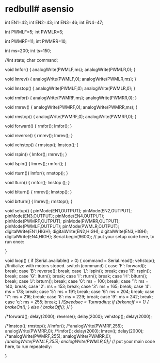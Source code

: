 # redbull# asensio
int EN1=42;
int EN2=43;
int EN3=46;
int EN4=47;

int PWMLF=5;
int PWMLR=6;

int PWMRF=11;
int PWMRR=10;

int ms=200;
int ts=150;

//int state;
char command;

void lmfor() {
  analogWrite(PWMLF,ms);
  analogWrite(PWMLR,0);
}

void lmrev() {
  analogWrite(PWMLF,0);
  analogWrite(PWMLR,ms);
}

void lmstop() {
  analogWrite(PWMLF,0);
  analogWrite(PWMLR,0);
}

void rmfor() {
  analogWrite(PWMRF,ms);
  analogWrite(PWMRR,0);
}

void rmrev() {
  analogWrite(PWMRF,0);
  analogWrite(PWMRR,ms);
}

void rmstop() {
  analogWrite(PWMRF,0);
  analogWrite(PWMRR,0);
}

void forward() {
  rmfor();
  lmfor();
}

void reverse() {
  rmrev();
  lmrev();
}

void vehstop() {
  rmstop();
  lmstop();
}

void rspin() {
  lmfor();
  rmrev();
}

void lspin() {
  lmrev();
  rmfor();
}

void rturn(){
  lmfor();
  rmstop();
}

void lturn() {
  rmfor();
  lmstop ();
}

void blturn() {
  rmrev();
  lmstop();
}

void brturn() {
  lmrev();
  rmstop();
}


void setup() {
  pinMode(EN1,OUTPUT);
  pinMode(EN2,OUTPUT);
  pinMode(EN3,OUTPUT);
  pinMode(EN4,OUTPUT);
  pinMode(PWMRF,OUTPUT);
  pinMode(PWMRR,OUTPUT);
  pinMode(PWMLF,OUTPUT);
  pinMode(PWMLR,OUTPUT);
  digitalWrite(EN1,HIGH);
  digitalWrite(EN2,HIGH);
  digitalWrite(EN3,HIGH);
  digitalWrite(EN4,HIGH);
  Serial.begin(9600);
  // put your setup code here, to run once:

}

void loop() {
  if (Serial.available() > 0) {
    command = Serial.read();
    vehstop(); //Initialize with motors stoped.
    switch (command) {
      case 'F':
        forward();
        break;
      case 'B':
        reverse();
        break;
      case 'L':
        lspin();
        break;
      case 'R':
        rspin();
        break;
      case 'G':
        lturn();
        break;
      case 'I':
       rturn();
        break;
      case 'H':
        blturn();
        break;
      case 'J':
        brturn();
        break;
      case '0':
        ms = 100;
        break;
      case '1':
        ms = 140;
        break;
      case '2':
        ms = 153;
        break;
      case '3':
        ms = 165;
        break;
      case '4':
        ms = 178;
        break;
      case '5':
       ms = 191;
        break;
      case '6':
        ms = 204;
        break;
      case '7':
        ms = 216;
        break;
      case '8':
        ms = 229;
        break;
      case '9':
        ms = 242;
        break;
      case 'q':
        ms = 255;
        break;
    }
    /*Speedsec = Turnradius;
    if (brkonoff == 1) {
      brakeOn();
    } else {
      brakeOff();
    }*/
  }

     
  /*forward();
  delay(2000);
  reverse();
  delay(2000);
  vehstop();
  delay(2000);
  
  /*lmstop();
  rmstop();
  //lmfor();
  /*analogWrite(PWMRF,255);
  analogWrite(PWMRR,0);
  /*lmfor();
  delay(2000);
  lmrev();
  delay(2000);
  /*analogWrite(PWMRF,255);
  analogWrite(PWMRR,0);
  /*analogWrite(PWMLF,255);
  analogWrite(PWMLR,0);*/
  // put your main code here, to run repeatedly:

}
